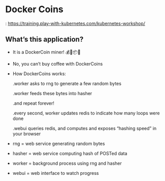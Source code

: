 # Docker Coins

 : https://training.play-with-kubernetes.com/kubernetes-workshop/


## What’s this application?
- It is a DockerCoin miner! 💰🐳📦🚢
- No, you can’t buy coffee with DockerCoins
- How DockerCoins works:

  .worker asks to rng to generate a few random bytes

  .worker feeds these bytes into hasher
  
  .and repeat forever!
  
  .every second, worker updates redis to indicate how many loops were done
  
  .webui queries redis, and computes and exposes “hashing speed” in your browser


- rng = web service generating random bytes
- hasher = web service computing hash of POSTed data
- worker = background process using rng and hasher
- webui = web interface to watch progress

